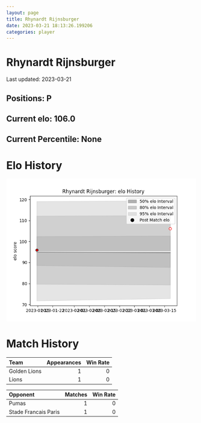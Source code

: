 ```yaml
---  
layout: page  
title: Rhynardt Rijnsburger  
date: 2023-03-21 18:13:26.199206  
categories: player  
---
```

# Rhynardt Rijnsburger


Last updated: 2023-03-21
## Positions: P

## Current elo: 106.0

## Current Percentile: None

# Elo History


![elo history](history_RhynardtRijnsburger.png)
# Match History


| Team         |   Appearances |   Win Rate |
|:-------------|--------------:|-----------:|
| Golden Lions |             1 |          0 |
| Lions        |             1 |          0 |

| Opponent             |   Matches |   Win Rate |
|:---------------------|----------:|-----------:|
| Pumas                |         1 |          0 |
| Stade Francais Paris |         1 |          0 |